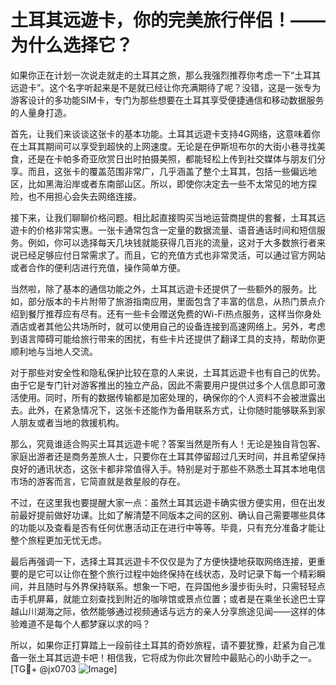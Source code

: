 # 土耳其远遊卡，你的完美旅行伴侣！——为什么选择它？

如果你正在计划一次说走就走的土耳其之旅，那么我强烈推荐你考虑一下“土耳其远遊卡”。这个名字听起来是不是就已经让你充满期待了呢？没错，这是一张专为游客设计的多功能SIM卡，专门为那些想要在土耳其享受便捷通信和移动数据服务的人量身打造。

首先，让我们来谈谈这张卡的基本功能。土耳其远遊卡支持4G网络，这意味着你在土耳其期间可以享受到超快的上网速度。无论是在伊斯坦布尔的大街小巷寻找美食，还是在卡帕多奇亚欣赏日出时拍摄美照，都能轻松上传到社交媒体与朋友们分享。而且，这张卡的覆盖范围非常广，几乎涵盖了整个土耳其，包括一些偏远地区，比如黑海沿岸或者东南部山区。所以，即使你决定去一些不太常见的地方探险，也不用担心会失去网络连接。

接下来，让我们聊聊价格问题。相比起直接购买当地运营商提供的套餐，土耳其远遊卡的价格非常实惠。一张卡通常包含一定量的数据流量、语音通话时间和短信服务。例如，你可以选择每天几块钱就能获得几百兆的流量，这对于大多数旅行者来说已经足够应付日常需求了。而且，它的充值方式也非常灵活，可以通过官方网站或者合作的便利店进行充值，操作简单方便。

当然啦，除了基本的通信功能之外，土耳其远遊卡还提供了一些额外的服务。比如，部分版本的卡片附带了旅游指南应用，里面包含了丰富的信息，从热门景点介绍到餐厅推荐应有尽有。还有一些卡会赠送免费的Wi-Fi热点服务，这样当你身处酒店或者其他公共场所时，就可以使用自己的设备连接到高速网络上。另外，考虑到语言障碍可能给旅行带来的困扰，有些卡片还提供了翻译工具的支持，帮助你更顺利地与当地人交流。

对于那些对安全性和隐私保护比较在意的人来说，土耳其远遊卡也有自己的优势。由于它是专门针对游客推出的独立产品，因此不需要用户提供过多个人信息即可激活使用。同时，所有的数据传输都是加密处理的，确保你的个人资料不会被泄露出去。此外，在紧急情况下，这张卡还能作为备用联系方式，让你随时能够联系到家人朋友或者当地的救援机构。

那么，究竟谁适合购买土耳其远遊卡呢？答案当然是所有人！无论是独自背包客、家庭出游者还是商务差旅人士，只要你在土耳其停留超过几天时间，并且希望保持良好的通讯状态，这张卡都非常值得入手。特别是对于那些不熟悉土耳其本地电信市场的游客而言，它简直就是救星般的存在。

不过，在这里我也要提醒大家一点：虽然土耳其远遊卡确实很方便实用，但在出发前最好提前做好功课。比如了解清楚不同版本之间的区别、确认自己需要哪些具体的功能以及查看是否有任何优惠活动正在进行中等等。毕竟，只有充分准备才能让整个旅程更加无忧无虑。

最后再强调一下，选择土耳其远遊卡不仅仅是为了方便快捷地获取网络连接，更重要的是它可以让你在整个旅行过程中始终保持在线状态，及时记录下每一个精彩瞬间，并且随时与外界保持联系。想象一下吧，在异国他乡漫步街头时，只需轻轻点击手机屏幕，就能立刻查找到附近的咖啡馆或景点位置；或者是在乘坐长途巴士穿越山川湖海之际，依然能够通过视频通话与远方的亲人分享旅途见闻——这样的体验难道不是每个人都梦寐以求的吗？

所以，如果你正打算踏上一段前往土耳其的奇妙旅程，请不要犹豫，赶紧为自己准备一张土耳其远遊卡吧！相信我，它将成为你此次冒险中最贴心的小助手之一。[TG💪+ @jx0703 ![Image](https://github.com/user-attachments/assets/dbca1d08-cadb-493c-b0ec-ad6f7a83f270)]